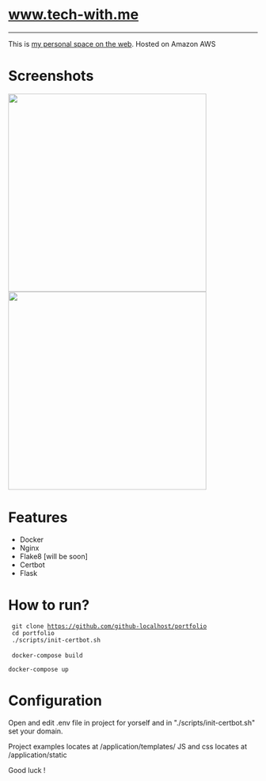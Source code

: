 # www.tech-with.me

----

This is [my personal space on the web](https://tech-with.me). Hosted on Amazon AWS


# Screenshots
<p float="left">
  <img src="https://github.com/github-localhost/portfolio/blob/b39074cd0c47b8c791ea7aae0c9ba7d262667d32/image.png" width="400">
  <img src="https://github.com/github-localhost/portfolio/blob/22598e5ec7941273496dfc0eb4e85dfc3b5614f7/image1.png" width="400">
</p>

# Features
- Docker
- Nginx
- Flake8 [will be soon]
- Certbot
- Flask


# How to run?

<code> git clone https://github.com/github-localhost/portfolio</code><br />
<code> cd portfolio </code><br />
<code> ./scripts/init-certbot.sh </code><br />
<code> docker-compose build </code><br />
<code> docker-compose up </code>

# Configuration
Open and edit .env file in project for yorself and in "./scripts/init-certbot.sh" set your domain.

Project examples locates at /application/templates/
JS and css locates at /application/static

Good luck !


